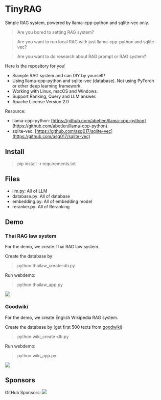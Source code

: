 # TinyRAG

Simple RAG system, powered by llama-cpp-python and sqlite-vec only.


> Are you bored to setting RAG system?

> Are you want to run local RAG with just llama-cpp-python and sqlite-vec?

> Are you want to do research about RAG prompt or RAG system?

Here is the repository for you!

- Siample RAG system and can DIY by yourself!
- Using llama-cpp-python and sqlite-vec (database). Not using PyTorch or other deep learning framework.
- Working with Linux, macOS and Windows.
- Support Ranking, Query and LLM answer.
- Apache License Version 2.0

Resource:

- llama-cpp-python: [https://github.com/abetlen/llama-cpp-python](https://github.com/abetlen/llama-cpp-python)
- sqlite-vec: [https://github.com/asg017/sqlite-vec](https://github.com/asg017/sqlite-vec)

## Install

> pip install -r requirements.txt

## Files

- llm.py: All of LLM
- database.py: All of database
- embedding.py: All of embedding model
- reranker.py: All of Reranking

## Demo

### Thai RAG law system

For the demo, we create Thai RAG law system.

Create the database by

> python thailaw_create-db.py

Run webdemo:

> python thailaw_app.py

![](https://i.imgur.com/mJxmemo.png)

### Goodwiki

For the demo, we create English Wikipedia RAG system.

Create the database by (get first 500 texts from [goodwiki](https://huggingface.co/datasets/euirim/goodwiki))

> python wiki_create-db.py

Run webdemo:

> python wiki_app.py

![](https://i.imgur.com/TSaHbUi.png)

## Sponsors

GitHub Sponsors: [![](https://img.shields.io/static/v1?label=Sponsor&message=%E2%9D%A4&logo=GitHub&link=https://github.com/sponsors/wannaphong/)](https://github.com/sponsors/wannaphong/)